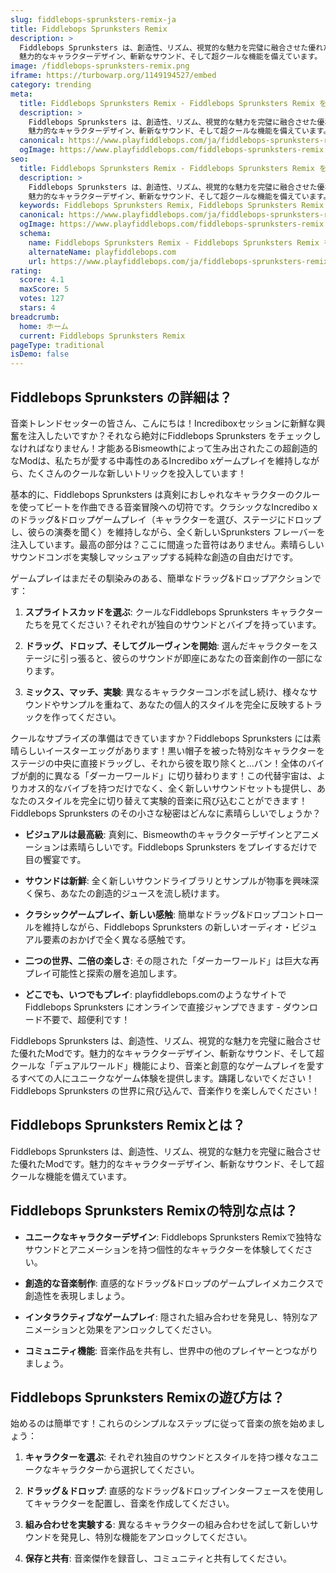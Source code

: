 ```yaml
---
slug: fiddlebops-sprunksters-remix-ja
title: Fiddlebops Sprunksters Remix
description: >
  Fiddlebops Sprunksters は、創造性、リズム、視覚的な魅力を完璧に融合させた優れたModです。
  魅力的なキャラクターデザイン、斬新なサウンド、そして超クールな機能を備えています。
image: /fiddlebops-sprunksters-remix.png
iframe: https://turbowarp.org/1149194527/embed
category: trending
meta:
  title: Fiddlebops Sprunksters Remix - Fiddlebops Sprunksters Remix をオンラインでプレイ
  description: >
    Fiddlebops Sprunksters は、創造性、リズム、視覚的な魅力を完璧に融合させた優れたModです。
    魅力的なキャラクターデザイン、斬新なサウンド、そして超クールな機能を備えています。
  canonical: https://www.playfiddlebops.com/ja/fiddlebops-sprunksters-remix/
  ogImage: https://www.playfiddlebops.com/fiddlebops-sprunksters-remix.png
seo:
  title: Fiddlebops Sprunksters Remix - Fiddlebops Sprunksters Remix をオンラインでプレイ
  description: >
    Fiddlebops Sprunksters は、創造性、リズム、視覚的な魅力を完璧に融合させた優れたModです。
    魅力的なキャラクターデザイン、斬新なサウンド、そして超クールな機能を備えています。
  keywords: Fiddlebops Sprunksters Remix, Fiddlebops Sprunksters Remix オンライン, 音楽制作ゲーム
  canonical: https://www.playfiddlebops.com/ja/fiddlebops-sprunksters-remix/
  ogImage: https://www.playfiddlebops.com/fiddlebops-sprunksters-remix.png
  schema:
    name: Fiddlebops Sprunksters Remix - Fiddlebops Sprunksters Remix をオンラインでプレイ
    alternateName: playfiddlebops.com
    url: https://www.playfiddlebops.com/ja/fiddlebops-sprunksters-remix/
rating:
  score: 4.1
  maxScore: 5
  votes: 127
  stars: 4
breadcrumb:
  home: ホーム
  current: Fiddlebops Sprunksters Remix
pageType: traditional
isDemo: false
---
```


## Fiddlebops Sprunksters の詳細は？

音楽トレンドセッターの皆さん、こんにちは！Incrediboxセッションに新鮮な興奮を注入したいですか？それなら絶対にFiddlebops Sprunksters をチェックしなければなりません！才能あるBismeowthによって生み出されたこの超創造的なModは、私たちが愛する中毒性のあるIncredibo xゲームプレイを維持しながら、たくさんのクールな新しいトリックを投入しています！

基本的に、Fiddlebops Sprunksters は真剣におしゃれなキャラクターのクルーを使ってビートを作曲できる音楽冒険への切符です。クラシックなIncredibo xのドラッグ&ドロップゲームプレイ（キャラクターを選び、ステージにドロップし、彼らの演奏を聞く）を維持しながら、全く新しいSprunksters フレーバーを注入しています。最高の部分は？ここに間違った音符はありません。素晴らしいサウンドコンボを実験しマッシュアップする純粋な創造の自由だけです。

ゲームプレイはまだその馴染みのある、簡単なドラッグ&ドロップアクションです：

1. **スプライトスカッドを選ぶ**: クールなFiddlebops Sprunksters キャラクターたちを見てください？それぞれが独自のサウンドとバイブを持っています。

1. **ドラッグ、ドロップ、そしてグルーヴィンを開始**: 選んだキャラクターをステージに引っ張ると、彼らのサウンドが即座にあなたの音楽創作の一部になります。

1. **ミックス、マッチ、実験**: 異なるキャラクターコンボを試し続け、様々なサウンドやサンプルを重ねて、あなたの個人的スタイルを完全に反映するトラックを作ってください。

クールなサプライズの準備はできていますか？Fiddlebops Sprunksters には素晴らしいイースターエッグがあります！黒い帽子を被った特別なキャラクターをステージの中央に直接ドラッグし、それから彼を取り除くと...バン！全体のバイブが劇的に異なる「ダーカーワールド」に切り替わります！この代替宇宙は、よりカオス的なバイブを持つだけでなく、全く新しいサウンドセットも提供し、あなたのスタイルを完全に切り替えて実験的音楽に飛び込むことができます！Fiddlebops Sprunksters のその小さな秘密はどんなに素晴らしいでしょうか？

- **ビジュアルは最高級**: 真剣に、Bismeowthのキャラクターデザインとアニメーションは素晴らしいです。Fiddlebops Sprunksters をプレイするだけで目の饗宴です。

- **サウンドは新鮮**: 全く新しいサウンドライブラリとサンプルが物事を興味深く保ち、あなたの創造的ジュースを流し続けます。

- **クラシックゲームプレイ、新しい感触**: 簡単なドラッグ&ドロップコントロールを維持しながら、Fiddlebops Sprunksters の新しいオーディオ・ビジュアル要素のおかげで全く異なる感触です。

- **二つの世界、二倍の楽しさ**: その隠された「ダーカーワールド」は巨大な再プレイ可能性と探索の層を追加します。

- **どこでも、いつでもプレイ**: playfiddlebops.comのようなサイトでFiddlebops Sprunksters にオンラインで直接ジャンプできます - ダウンロード不要で、超便利です！

Fiddlebops Sprunksters は、創造性、リズム、視覚的な魅力を完璧に融合させた優れたModです。魅力的なキャラクターデザイン、斬新なサウンド、そして超クールな「デュアルワールド」機能により、音楽と創意的なゲームプレイを愛するすべての人にユニークなゲーム体験を提供します。躊躇しないでください！Fiddlebops Sprunksters の世界に飛び込んで、音楽作りを楽しんでください！

## Fiddlebops Sprunksters Remixとは？

Fiddlebops Sprunksters は、創造性、リズム、視覚的な魅力を完璧に融合させた優れたModです。魅力的なキャラクターデザイン、斬新なサウンド、そして超クールな機能を備えています。

## Fiddlebops Sprunksters Remixの特別な点は？

- **ユニークなキャラクターデザイン**: Fiddlebops Sprunksters Remixで独特なサウンドとアニメーションを持つ個性的なキャラクターを体験してください。

- **創造的な音楽制作**: 直感的なドラッグ&ドロップのゲームプレイメカニクスで創造性を表現しましょう。

- **インタラクティブなゲームプレイ**: 隠された組み合わせを発見し、特別なアニメーションと効果をアンロックしてください。

- **コミュニティ機能**: 音楽作品を共有し、世界中の他のプレイヤーとつながりましょう。

## Fiddlebops Sprunksters Remixの遊び方は？

始めるのは簡単です！これらのシンプルなステップに従って音楽の旅を始めましょう：

1. **キャラクターを選ぶ**: それぞれ独自のサウンドとスタイルを持つ様々なユニークなキャラクターから選択してください。

1. **ドラッグ＆ドロップ**: 直感的なドラッグ&ドロップインターフェースを使用してキャラクターを配置し、音楽を作成してください。

1. **組み合わせを実験する**: 異なるキャラクターの組み合わせを試して新しいサウンドを発見し、特別な機能をアンロックしてください。

1. **保存と共有**: 音楽傑作を録音し、コミュニティと共有してください。